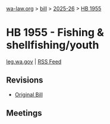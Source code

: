 [wa-law.org](/) > [bill](/bill/) > [2025-26](/bill/2025-26/) > [HB 1955](/bill/2025-26/hb/1955/)

# HB 1955 - Fishing & shellfishing/youth
[leg.wa.gov](https://app.leg.wa.gov/billsummary?BillNumber=1955&Year=2025&Initiative=false) | [RSS Feed](./rss.xml)

## Revisions
* [Original Bill](1/)

## Meetings